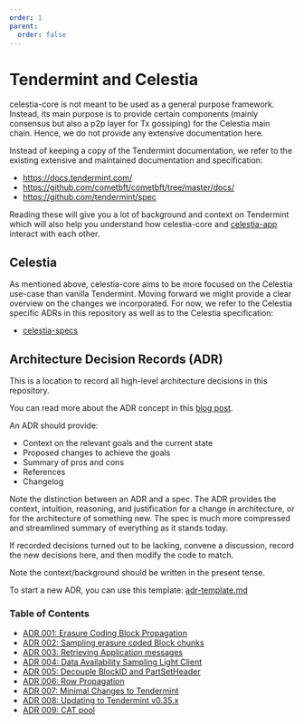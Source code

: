 ```yaml
---
order: 1
parent:
  order: false
---
```


# Tendermint and Celestia

celestia-core is not meant to be used as a general purpose framework.
Instead, its main purpose is to provide certain components (mainly consensus but also a p2p layer for Tx gossiping) for the Celestia main chain.
Hence, we do not provide any extensive documentation here.

Instead of keeping a copy of the Tendermint documentation, we refer to the existing extensive and maintained documentation and specification:

- <https://docs.tendermint.com/>
- <https://github.com/cometbft/cometbft/tree/master/docs/>
- <https://github.com/tendermint/spec>

Reading these will give you a lot of background and context on Tendermint which will also help you understand how celestia-core and [celestia-app](https://github.com/celestiaorg/celestia-app) interact with each other.

## Celestia

As mentioned above, celestia-core aims to be more focused on the Celestia use-case than vanilla Tendermint.
Moving forward we might provide a clear overview on the changes we incorporated.
For now, we refer to the Celestia specific ADRs in this repository as well as to the Celestia specification:

- [celestia-specs](https://github.com/celestiaorg/celestia-specs)

## Architecture Decision Records (ADR)

This is a location to record all high-level architecture decisions in this repository.

You can read more about the ADR concept in this [blog post](https://product.reverb.com/documenting-architecture-decisions-the-reverb-way-a3563bb24bd0#.78xhdix6t).

An ADR should provide:

- Context on the relevant goals and the current state
- Proposed changes to achieve the goals
- Summary of pros and cons
- References
- Changelog

Note the distinction between an ADR and a spec. The ADR provides the context, intuition, reasoning, and
justification for a change in architecture, or for the architecture of something
new. The spec is much more compressed and streamlined summary of everything as
it stands today.

If recorded decisions turned out to be lacking, convene a discussion, record the new decisions here, and then modify the code to match.

Note the context/background should be written in the present tense.

To start a new ADR, you can use this template: [adr-template.md](./adr-template.md)

### Table of Contents

- [ADR 001: Erasure Coding Block Propagation](./adr-001-block-propagation.md)
- [ADR 002: Sampling erasure coded Block chunks](./adr-002-ipld-da-sampling.md)
- [ADR 003: Retrieving Application messages](./adr-003-application-data-retrieval.md)
- [ADR 004: Data Availability Sampling Light Client](./adr-004-mvp-light-client.md)
- [ADR 005: Decouple BlockID and PartSetHeader](./adr-005-decouple-blockid-and-partsetheader.md)
- [ADR 006: Row Propagation](./adr-006-row-propagation.md)
- [ADR 007: Minimal Changes to Tendermint](./adr-007-minimal-changes-to-tendermint.md)
- [ADR 008: Updating to Tendermint v0.35.x](./adr-008-updating-to-tendermint-v0.35.x.md)
- [ADR 009: CAT pool](./adr-009-cat-pool.md)
